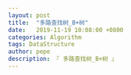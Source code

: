 ```yaml
---
layout: post
title:  "多路查找树_B+树"
date:   2019-11-19 10:08:00 +0800
categories: Algorithm
tags: DataStructure
author: pepe
description: 『 多路查找树_B+树 』
---
```






































